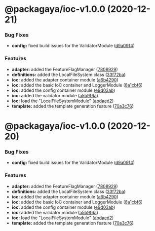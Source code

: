 # @packagaya/ioc-v1.0.0 (2020-12-21)


### Bug Fixes

* **config:** fixed build issues for the ValidatorModule ([d9a0914](https://github.com/Packagaya/Packagaya/commit/d9a09149b50546fa55c3897f692c8669bb88d21e))


### Features

* **adapter:** added the FeatureFlagManager ([7808929](https://github.com/Packagaya/Packagaya/commit/7808929f507e6dfbf0491affe9ee4145597928d4))
* **definitions:** added the LocalFileSystem class ([33f72ba](https://github.com/Packagaya/Packagaya/commit/33f72baf8f085e103f0bd69d721ecb65eeb5e5ba))
* **ioc:** added the adapter container module ([a6b4290](https://github.com/Packagaya/Packagaya/commit/a6b429012b2e68de5b0bacd35a3a98889bc9904c))
* **ioc:** added the basic IoC container and LoggerModule ([8a1cbf6](https://github.com/Packagaya/Packagaya/commit/8a1cbf67d2e9adba86f682ee134a49f45cc5e078))
* **ioc:** added the config container module ([e9d03ab](https://github.com/Packagaya/Packagaya/commit/e9d03aba077e0850db5711cb438d4ca18fc08897))
* **ioc:** added the validator module ([a5b9f6a](https://github.com/Packagaya/Packagaya/commit/a5b9f6a2fbb0abb62ece845f2b6c58f57ba8ad60))
* **ioc:** load the "LocalFileSystemModule" ([abdaed2](https://github.com/Packagaya/Packagaya/commit/abdaed24aa60907c21a90cbcf6b4947e3b005e48))
* **template:** added the template generation feature ([70a3c76](https://github.com/Packagaya/Packagaya/commit/70a3c7601ed81a948216f4985968924f199caa52))

# @packagaya/ioc-v1.0.0 (2020-12-20)

### Bug Fixes

-   **config:** fixed build issues for the ValidatorModule ([d9a0914](https://github.com/Packagaya/Packagaya/commit/d9a09149b50546fa55c3897f692c8669bb88d21e))

### Features

-   **adapter:** added the FeatureFlagManager ([7808929](https://github.com/Packagaya/Packagaya/commit/7808929f507e6dfbf0491affe9ee4145597928d4))
-   **definitions:** added the LocalFileSystem class ([33f72ba](https://github.com/Packagaya/Packagaya/commit/33f72baf8f085e103f0bd69d721ecb65eeb5e5ba))
-   **ioc:** added the adapter container module ([a6b4290](https://github.com/Packagaya/Packagaya/commit/a6b429012b2e68de5b0bacd35a3a98889bc9904c))
-   **ioc:** added the basic IoC container and LoggerModule ([8a1cbf6](https://github.com/Packagaya/Packagaya/commit/8a1cbf67d2e9adba86f682ee134a49f45cc5e078))
-   **ioc:** added the config container module ([e9d03ab](https://github.com/Packagaya/Packagaya/commit/e9d03aba077e0850db5711cb438d4ca18fc08897))
-   **ioc:** added the validator module ([a5b9f6a](https://github.com/Packagaya/Packagaya/commit/a5b9f6a2fbb0abb62ece845f2b6c58f57ba8ad60))
-   **ioc:** load the "LocalFileSystemModule" ([abdaed2](https://github.com/Packagaya/Packagaya/commit/abdaed24aa60907c21a90cbcf6b4947e3b005e48))
-   **template:** added the template generation feature ([70a3c76](https://github.com/Packagaya/Packagaya/commit/70a3c7601ed81a948216f4985968924f199caa52))
